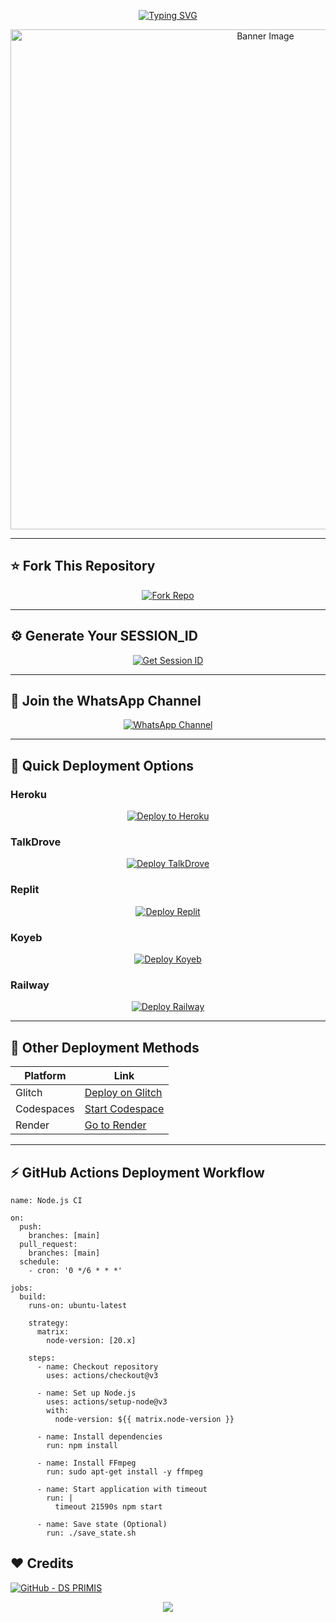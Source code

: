 <p align="center">
  <a href="https://git.io/typing-svg">
    <img src="https://readme-typing-svg.demolab.com?font=Black+Ops+One&size=80&pause=1000&color=8A2BE2&center=true&vCenter=true&width=1000&height=200&lines=NEXI+MD+V2;VERSION+1.0.0;BY+DS+PRIMIS" alt="Typing SVG" />
  </a>
</p>

<p align="center">
  <img src="https://files.catbox.moe/o3n7wn.jpg" width="800" alt="Banner Image"/>
</p>

---

## ⭐ Fork This Repository

<p align="center">
  <a href="https://github.com/DevPrimis/NEXI-MD/fork">
    <img src="https://img.shields.io/badge/FORK%20REPO-Click%20Here-007ACC?style=for-the-badge&logo=github" alt="Fork Repo" />
  </a>
</p>

---

## ⚙️ Generate Your SESSION_ID

<p align="center">
  <a href="https://inconnu-tech-web-session-id.onrender.com/">
    <img src="https://img.shields.io/badge/GET%20SESSION_ID-Generate%20Now-3F51B5?style=for-the-badge&logo=whatsapp" alt="Get Session ID"/>
  </a>
</p>

---

## 📣 Join the WhatsApp Channel

<p align="center">
  <a href="https://whatsapp.com/channel/0029VbAqjwm1CYoTLEg7KR44">
    <img src="https://img.shields.io/badge/JOIN%20MY-WHATSAPP%20CHANNEL-25D366?style=for-the-badge&logo=whatsapp" alt="WhatsApp Channel"/>
  </a>
</p>

---

## 🚀 Quick Deployment Options

### Heroku

<p align="center">
  <a href="https://dashboard.heroku.com/new-app?template=https://github.com/DevPrimis/NEXI-MD">
    <img src="https://www.herokucdn.com/deploy/button.svg" alt="Deploy to Heroku"/>
  </a>
</p>

### TalkDrove

<p align="center">
  <a href="https://host.talkdrove.com/dashboard/select-bot/prepare-deployment?botId=51">
    <img src="https://img.shields.io/badge/DEPLOY-NOW-h?color=navy&style=for-the-badge&logo=visualstudiocode" alt="Deploy TalkDrove"/>
  </a>
</p>

### Replit

<p align="center">
  <a href="https://repl.it/github/DevPrimis/NEXI-MD">
    <img src="https://img.shields.io/badge/-REPLIT-orange?style=for-the-badge&logo=replit&logoColor=white" alt="Deploy Replit"/>
  </a>
</p>

### Koyeb

<p align="center">
  <a href="https://app.koyeb.com/auth/signin">
    <img src="https://img.shields.io/badge/-KOYEB-blue?style=for-the-badge&logo=koyeb&logoColor=white" alt="Deploy Koyeb"/>
  </a>
</p>

### Railway

<p align="center">
  <a href="https://railway.app/new">
    <img src="https://img.shields.io/badge/RAILWAY-h?color=black&style=for-the-badge&logo=railway" alt="Deploy Railway"/>
  </a>
</p>

---

## 🧩 Other Deployment Methods

| Platform       | Link                                         |
|----------------|----------------------------------------------|
| Glitch         | [Deploy on Glitch](https://glitch.com/signup)|
| Codespaces     | [Start Codespace](https://github.com/codespaces/new) |
| Render         | [Go to Render](https://dashboard.render.com) |

---

## ⚡ GitHub Actions Deployment Workflow

```
name: Node.js CI

on:
  push:
    branches: [main]
  pull_request:
    branches: [main]
  schedule:
    - cron: '0 */6 * * *'

jobs:
  build:
    runs-on: ubuntu-latest

    strategy:
      matrix:
        node-version: [20.x]

    steps:
      - name: Checkout repository
        uses: actions/checkout@v3

      - name: Set up Node.js
        uses: actions/setup-node@v3
        with:
          node-version: ${{ matrix.node-version }}

      - name: Install dependencies
        run: npm install

      - name: Install FFmpeg
        run: sudo apt-get install -y ffmpeg

      - name: Start application with timeout
        run: |
          timeout 21590s npm start

      - name: Save state (Optional)
        run: ./save_state.sh
```    
## ❤️ Credits

[![GitHub - DS PRIMIS](https://img.shields.io/badge/GitHub-INCONNU--BOY-181717?style=for-the-badge&logo=github)](https://github.com/DevPrimis)

<p align="center">
  <img src="https://img.shields.io/badge/MADE%20WITH❤️BY-DS%20PRIMIS-00CED1?style=for-the-badge"/>
</p> 
